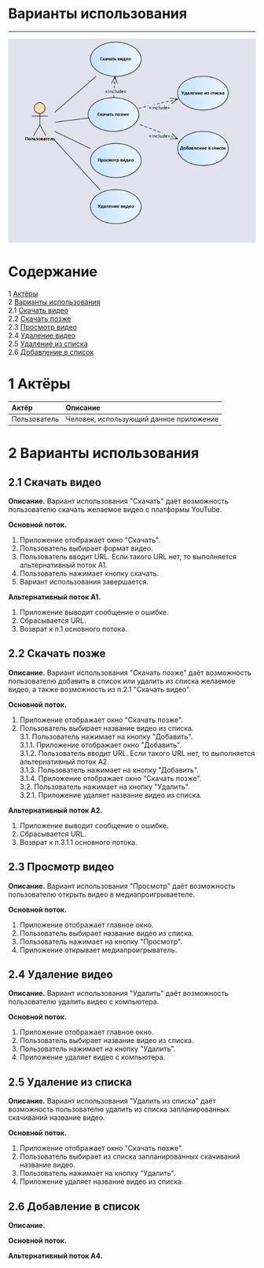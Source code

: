 # Варианты использования
---

![Диаграмма Варианты использования](https://github.com/ArtemBakun650502/YouTube-Downloader/blob/master/Documents/Diagrams/UseCases/UseCases.PNG)

# Содержание
1 [Актёры](#1) <br>
2 [Варианты использования](#2) <br>
  2.1 [Скачать видео](#2.1) <br>
  2.2 [Скачать позже](#2.2) <br>
  2.3 [Просмотр видео](#2.3) <br>
  2.4 [Удаление видео](#2.4) <br>
  2.5 [Удаление из списка](#2.5) <br>
  2.6 [Добавление в список](#2.6) <br>
  
<a name="1"/>

# 1 Актёры

| Актёр | Описание |
|:--|:--|
| Пользователь | Человек, использующий данное приложение |

<a name="2"/>

# 2 Варианты использования

<a name="2.1"/>

## 2.1 Скачать видео

**Описание.** Вариант использования "Скачать" даёт возможность пользователю скачать желаемое видео с платформы YouTube.

**Основной поток.**
1. Приложение отображает окно "Скачать".
2. Пользователь выбирает формат видео.
3. Пользователь вводит URL. Если такого URL нет, то выполняется альтернативный поток А1.
4. Пользователь нажимает кнопку скачать.
5. Вариант использования завершается.

**Альтернативный поток А1.**
1. Приложение выводит сообщение о ошибке.
2. Сбрасывается URL.
3. Возврат к п.1 основного потока.

<a name="2.2"/>

## 2.2 Скачать позже

**Описание.** Вариант использования "Скачать позже" даёт возможность пользователю добавить в список или удалить из списка желаемое видео, а также возможность из п.2.1 "Скачать видео".

**Основной поток.**
1. Приложение отображает окно "Скачать позже".
2. Пользователь выбирает название видео из списка. <br>
3.1. Пользователь нажимает на кнопку "Добавить". <br>
3.1.1. Приложение отображает окно "Добавить". <br>
3.1.2. Пользователь вводит URL. Если такого URL нет, то выполняется альтернативный поток А2. <br>
3.1.3. Пользователь нажимает на кнопку "Добавить". <br>
3.1.4. Приложение отображает окно "Скачать позже". <br>
3.2. Пользователь нажимает на кнопку "Удалить". <br>
3.2.1. Приложение удаляет название видео из списка. <br>

**Альтернативный поток А2.**
1. Приложение выводит сообщение о ошибке.
2. Сбрасывается URL.
3. Возврат к п.3.1.1 основного потока.

<a name="2.3"/>

## 2.3 Просмотр видео

**Описание.**  Вариант использования "Просмотр" даёт возможность пользователю открыть видео в медиапроигрываетеле.

**Основной поток.**
1. Приложение отображает главное окно.
2. Пользователь выбирает название видео из списка.
3. Пользователь нажимает на кнопку "Просмотр".
4. Приложение открывает медиапроигрыватель.

<a name="2.4"/>

## 2.4 Удаление видео

**Описание.** Вариант использования "Удалить" даёт возможность пользователю удалить видео с компьютера.

**Основной поток.**
1. Приложение отображает главное окно.
2. Пользователь выбирает название видео из списка.
3. Пользователь нажимает на кнопку "Удалить".
4. Приложение удаляет видео с компьютера.

<a name="2.5"/>

## 2.5 Удаление из списка

**Описание.** Вариант использования "Удалить из списка" даёт возможность пользователю удалить из списка запланированных скачиваний название видео.

**Основной поток.**
1. Приложение отображает окно "Скачать позже".
2. Пользователь выбирает из списка запланированных скачиваний название видео.
3. Пользователь нажимает на кнопку "Удалить".
4. Приложение удаляет название видео из списка.

<a name="2.6"/>

## 2.6 Добавление в список

**Описание.** 

**Основной поток.**


**Альтернативный поток А4.**

